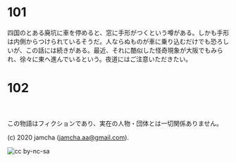 

# 101

四国のとある廃坑に車を停めると、窓に手形がつくという噂がある。しかも手形は内側からつけられているそうだ。人ならぬものが車に乗り込むだけでも恐ろしいが、この話には続きがある。最近、それに酷似した怪奇現象が大阪でもみられ、徐々に東へ進んでいるという。夜道にはご注意いただきたい。

# 102



<br>  
<br>  
この物語はフィクションであり、実在の人物・団体とは一切関係ありません。  

(c) 2020 jamcha (jamcha.aa@gmail.com).  

![cc by-nc-sa](https://i.creativecommons.org/l/by-nc-sa/4.0/88x31.png)  

